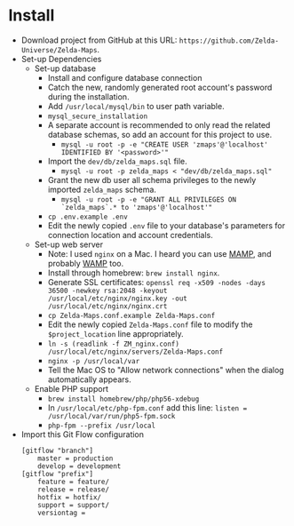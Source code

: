 # Install
  * Download project from GitHub at this URL: `https://github.com/Zelda-Universe/Zelda-Maps`.
  * Set-up Dependencies
    * Set-up database
      * Install and configure database connection
      * Catch the new, randomly generated root account's password during the installation.
      * Add `/usr/local/mysql/bin` to user path variable.
      * `mysql_secure_installation`
      * A separate account is recommended to only read the related database schemas, so add an account for this project to use.
        * `mysql -u root -p -e "CREATE USER 'zmaps'@'localhost' IDENTIFIED BY '<password>'"`
      * Import the `dev/db/zelda_maps.sql` file.
        * `mysql -u root -p zelda_maps < "dev/db/zelda_maps.sql"`
      * Grant the new db user all schema privileges to the newly imported `zelda_maps` schema.
        * ``mysql -u root -p -e "GRANT ALL PRIVILEGES ON `zelda_maps`.* to 'zmaps'@'localhost'"``
      * `cp .env.example .env`
      * Edit the newly copied `.env` file to your database's parameters for connection location and account credentials.
    * Set-up web server
      * Note: I used `nginx` on a Mac.  I heard you can use [MAMP](https://www.mamp.info), and probably [WAMP](wampserver.com/en/) too.
      * Install through homebrew: `brew install nginx`.
      * Generate SSL certificates: `openssl req -x509 -nodes -days 36500 -newkey rsa:2048 -keyout /usr/local/etc/nginx/nginx.key -out /usr/local/etc/nginx/nginx.crt`
      * `cp Zelda-Maps.conf.example Zelda-Maps.conf`
      * Edit the newly copied `Zelda-Maps.conf` file to modify the `$project_location` line appropriately.
      * `ln -s (readlink -f ZM_nginx.conf) /usr/local/etc/nginx/servers/Zelda-Maps.conf`
      * `nginx -p /usr/local/var`
      * Tell the Mac OS to "Allow network connections" when the dialog automatically appears.
    * Enable PHP support
      * `brew install homebrew/php/php56-xdebug`
      * In `/usr/local/etc/php-fpm.conf` add this line: `listen = /usr/local/var/run/php5-fpm.sock`
      * `php-fpm --prefix /usr/local`
  * Import this Git Flow configuration
    ```
    [gitflow "branch"]
    	master = production
    	develop = development
    [gitflow "prefix"]
    	feature = feature/
    	release = release/
    	hotfix = hotfix/
    	support = support/
    	versiontag =
    ```
